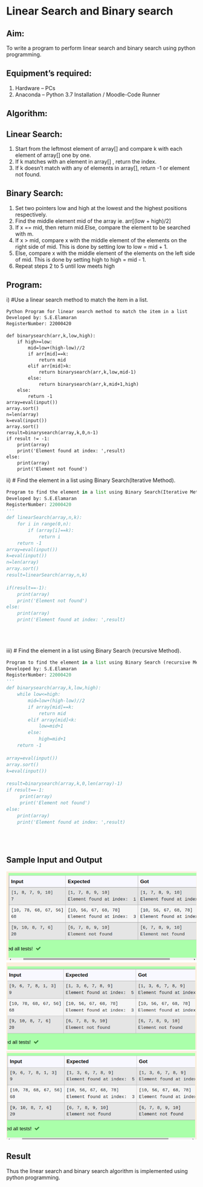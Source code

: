 # Linear Search and Binary search
## Aim:
To write a program to perform linear search and binary search using python programming.
## Equipment’s required:
1.	Hardware – PCs
2.	Anaconda – Python 3.7 Installation / Moodle-Code Runner
## Algorithm:
## Linear Search:
1.	Start from the leftmost element of array[] and compare k with each element of array[] one by one.
2.	If k matches with an element in array[] , return the index.
3.	If k doesn’t match with any of elements in array[], return -1 or element not found.
## Binary Search:
1.	Set two pointers low and high at the lowest and the highest positions respectively.
2.	Find the middle element mid of the array ie. arr[(low + high)/2]
3.	If x == mid, then return mid.Else, compare the element to be searched with m.
4.	If x > mid, compare x with the middle element of the elements on the right side of mid. This is done by setting low to low = mid + 1.
5.	Else, compare x with the middle element of the elements on the left side of mid. This is done by setting high to high = mid - 1.
6.	Repeat steps 2 to 5 until low meets high
## Program:
i)	#Use a linear search method to match the item in a list.
```
Python Program for linear search method to match the item in a list
Developed by: S.E.Elamaran
RegisterNumber: 22000420

def binarysearch(arr,k,low,high):
    if high>=low:
        mid=low+(high-low)//2
        if arr[mid]==k:
            return mid
        elif arr[mid]>k:
            return binarysearch(arr,k,low,mid-1)
        else:
            return binarysearch(arr,k,mid+1,high)
    else:
        return -1
array=eval(input())
array.sort()
n=len(array)
k=eval(input())
array.sort()
result=binarysearch(array,k,0,n-1)
if result != -1:
    print(array)
    print('Element found at index: ',result)
else:
    print(array)
    print('Element not found')
 ```   




ii)	# Find the element in a list using Binary Search(Iterative Method).
```python
Program to find the element in a list using Binary Search(Iterative Method)..
Developed by: S.E.Elamaran
RegisterNumber: 22000420
'''
def linearSearch(array,n,k):
    for i in range(0,n):
        if (array[i]==k):
            return i
    return -1
array=eval(input())
k=eval(input())
n=len(array)
array.sort()
result=linearSearch(array,n,k)

if(result==-1):
    print(array)
    print('Element not found')
else:
    print(array)
    print('Element found at index: ',result)





```
iii)	# Find the element in a list using Binary Search (recursive Method).
```python
Program to find the element in a list using Binary Search (recursive Method).
Developed by: S.E.Elamaran
RegisterNumber: 22000420 
'''
def binarysearch(array,k,low,high):
    while low<=high:
        mid=low+(high-low)//2
        if array[mid]==k:
            return mid
        elif array[mid]<k:
            low=mid+1
        else:
            high=mid+1
    return -1      
    
array=eval(input())
array.sort()
k=eval(input())

result=binarysearch(array,k,0,len(array)-1)
if result==-1:
     print(array)
     print('Element not found')
else:
    print(array)
    print('Element found at index: ',result)





```
## Sample Input and Output
![output](6k.png)
![output](5k.png)
![output](4k.png)




## Result
Thus the linear search and binary search algorithm is implemented using python programming.
